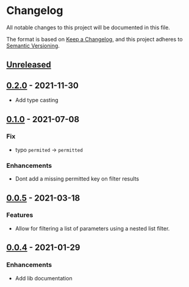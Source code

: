 # Changelog

All notable changes to this project will be documented in this file.

The format is based on [Keep a Changelog](https://keepachangelog.com/en/1.0.0/),
and this project adheres to [Semantic Versioning](https://semver.org/spec/v2.0.0.html).

## [Unreleased]

## [0.2.0] - 2021-11-30

- Add type casting

## [0.1.0] - 2021-07-08

### Fix

- typo `permited` -> `permitted`

### Enhancements

- Dont add a missing permitted key on filter results

## [0.0.5] - 2021-03-18

### Features

- Allow for filtering a list of parameters using a nested list filter.

## [0.0.4] - 2021-01-29

### Enhancements

- Add lib documentation

[unreleased]: https://github.com/brainnco/strong_params/compare/v0.2.0...main
[0.2.0]: https://github.com/brainnco/strong_params/compare/v0.1.0...v0.2.0
[0.1.0]: https://github.com/brainnco/strong_params/compare/v0.0.5...v0.1.0
[0.0.5]: https://github.com/brainnco/strong_params/compare/v0.0.4...v0.0.5
[0.0.4]: https://github.com/brainnco/strong_params/compare/v0.0.3...v0.0.4
